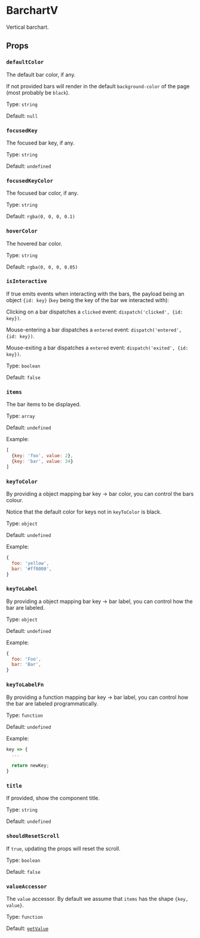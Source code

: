 # BarchartV

Vertical barchart.

## Props

### `defaultColor`

The default bar color, if any.

If not provided bars will render in the default `background-color` of the page (most probably be `black`).

Type: `string`

Default: `null`

### `focusedKey`

The focused bar key, if any.

Type: `string`

Default: `undefined`

### `focusedKeyColor`

The focused bar color, if any.

Type: `string`

Default: `rgba(0, 0, 0, 0.1)`

### `hoverColor`

The hovered bar color.

Type: `string`

Default: `rgba(0, 0, 0, 0.05)`

### `isInteractive`

If true emits events when interacting with the bars, the payload being an object `{id: key}` (`key` being the key of the bar we interacted with):

Clicking on a bar dispatches a `clicked` event: `dispatch('clicked', {id: key})`.

Mouse-entering a bar dispatches a `entered` event: `dispatch('entered', {id: key})`.

Mouse-exiting a bar dispatches a `entered` event: `dispatch('exited', {id: key})`.

Type: `boolean`

Default: `false`

### `items`

The bar items to be displayed.

Type: `array`

Default: `undefined`

Example:

```js
[
  {key: 'foo', value: 2},
  {key: 'bar', value: 34}
]
```

### `keyToColor`

By providing a object mapping bar key -> bar color, you can control the bars colour.

Notice that the default color for keys not in `keyToColor` is black.

Type: `object`

Default: `undefined`

Example:

```js
{
  foo: 'yellow',
  bar: '#ff0000',
}
```

### `keyToLabel`

By providing a object mapping bar key -> bar label, you can control how the bar are labeled.

Type: `object`

Default: `undefined`

Example:

```js
{
  foo: 'Foo',
  bar: 'Bar',
}
```

### `keyToLabelFn`

By providing a function mapping bar key -> bar label, you can control how the bar are labeled programmatically.

Type: `function`

Default: `undefined`

Example:

```js
key => {
  ...

  return newKey;
}
```

### `title`

If provided, show the component title.

Type: `string`

Default: `undefined`

### `shouldResetScroll`

If `true`, updating the props will reset the scroll.

Type: `boolean`

Default: `false`

### `valueAccessor`

The `value` accessor. By default we assume that `items` has the shape `{key, value}`.

Type: `function`

Default: [`getValue`](https://nestauk.github.io/svizzle/module-@svizzle_utils_object-any.html#.getValue)

